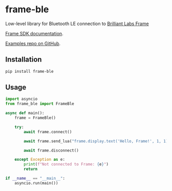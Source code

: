 # frame-ble

Low-level library for Bluetooth LE connection to [Brilliant Labs Frame](https://brilliant.xyz/)

[Frame SDK documentation](https://docs.brilliant.xyz/frame/frame-sdk/).

[Examples repo on GitHub](https://github.com/CitizenOneX/frame_examples_python).

## Installation

```bash
pip install frame-ble
```

## Usage

```python
import asyncio
from frame_ble import FrameBle

async def main():
    frame = FrameBle()

    try:
        await frame.connect()

        await frame.send_lua("frame.display.text('Hello, Frame!', 1, 1);frame.display.show();print(nil)", await_print=True)

        await frame.disconnect()

    except Exception as e:
        print(f"Not connected to Frame: {e}")
        return

if __name__ == "__main__":
    asyncio.run(main())
```
